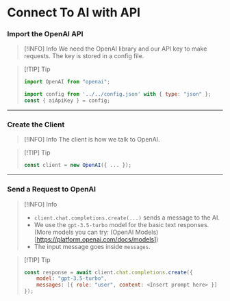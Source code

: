 # Connect To AI with API

### Import the OpenAI API
> [!INFO] Info
> We need the OpenAI library and our API key to make requests. The key is stored in a config file.

> [!TIP] Tip
> ```javascript
> import OpenAI from "openai";
>
> import config from '../../config.json' with { type: "json" };
> const { aiApiKey } = config;
> ```

---

### Create the Client

> [!INFO] Info
> The client is how we talk to OpenAI.

> [!TIP] Tip
> ```javascript
> const client = new OpenAI({ ... });
> ```

---

### Send a Request to OpenAI

> [!INFO] Info
> - `client.chat.completions.create(...)` sends a message to the AI.
> - We use the `gpt-3.5-turbo` model for the basic text responses. (More models you can try: (OpenAI Models)[https://platform.openai.com/docs/models])
> - The input message goes inside `messages`.

> [!TIP] Tip
>
> ```javascript
> const response = await client.chat.completions.create({
>     model: "gpt-3.5-turbo",
>     messages: [{ role: "user", content: <Insert prompt here> }]
> });
> ```
